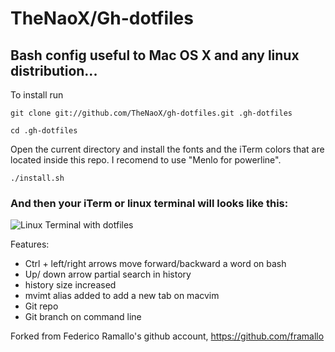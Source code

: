 # TheNaoX/Gh-dotfiles 
## Bash config useful to Mac OS X and any linux distribution...

To install run

 `git clone git://github.com/TheNaoX/gh-dotfiles.git .gh-dotfiles`

 `cd .gh-dotfiles`

Open the current directory and install the fonts and the iTerm colors that are located inside this repo.
I recomend to use "Menlo for powerline".

 `./install.sh`

### And then your iTerm or linux terminal will looks like this:

 ![Linux Terminal with dotfiles](http://d3j5vwomefv46c.cloudfront.net/photos/large/692939353.png?key=714496&Expires=1358357069&Key-Pair-Id=APKAIYVGSUJFNRFZBBTA&Signature=UAGwk5qdvt0Gxh9KweSrW44RAByd9D-XB8Eg6WsZA8Cd8yyEMIzs8CnT-KhrWl7yu1rBCZia5sqoSWOFQcM0MrVVu6PcSeeiJYsqn-BeLwWiRZWwTc1sFQf9Hr~I1fxEVqhtpsTKx-4o~VsuHnRoYZ0Cka2z9saYAFC5JvrYT44_)

Features:

*   Ctrl + left/right arrows move forward/backward a word on bash
*   Up/ down arrow partial search in history
*   history size increased
*   mvimt alias added to add a new tab on macvim
*   Git repo
*   Git branch on command line

Forked from Federico Ramallo's github account, https://github.com/framallo
